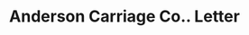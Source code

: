 ---
doi: 10.7916/D8MD0B54
date_other: '1903'
date_other_textual: '1903'
form: correspondence
genre:
- Letters (correspondence)
name:
- Anderson Carriage Co.
object_in_context_url: https://biggert.cul.columbia.edu/items/view/ave_biggert_01874
subject_hierarchical_geographic:
- Detroit, Michigan, United States
subject_name:
- Anderson Carriage Co.
title: Anderson Carriage Co.. Letter
sort_title: Anderson Carriage Co.. Letter
call_number: ave_biggert_01874
coordinates:
- 42.331388888888895,-83.04583333333333
pid: ave_biggert_01874
identifiers: ave_biggert_01874
permalink: /biggert/ave_biggert_01874/
layout: iiif-image-page
---